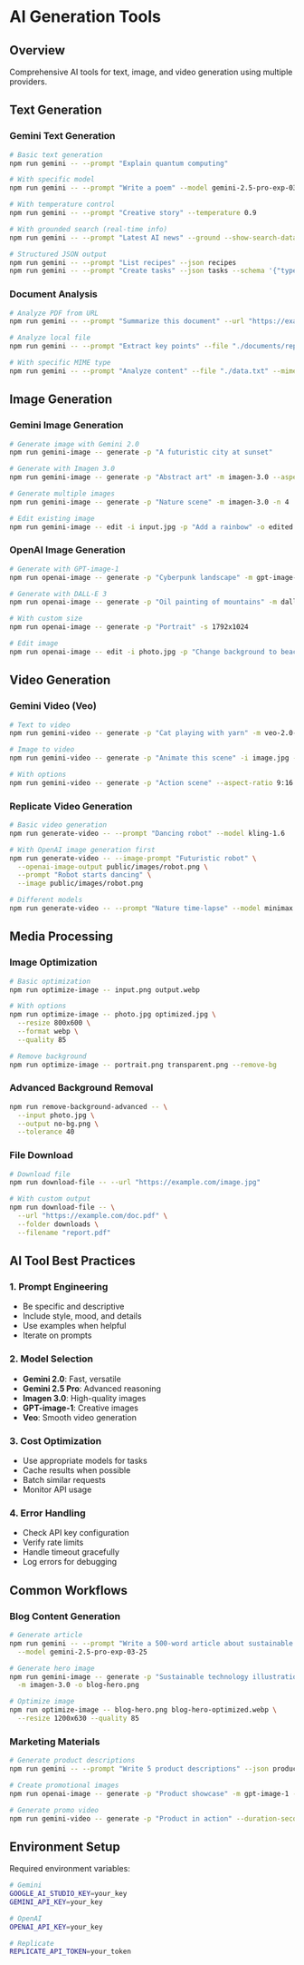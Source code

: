 # AI Generation Tools

## Overview
Comprehensive AI tools for text, image, and video generation using multiple providers.

## Text Generation

### Gemini Text Generation
```bash
# Basic text generation
npm run gemini -- --prompt "Explain quantum computing"

# With specific model
npm run gemini -- --prompt "Write a poem" --model gemini-2.5-pro-exp-03-25

# With temperature control
npm run gemini -- --prompt "Creative story" --temperature 0.9

# With grounded search (real-time info)
npm run gemini -- --prompt "Latest AI news" --ground --show-search-data

# Structured JSON output
npm run gemini -- --prompt "List recipes" --json recipes
npm run gemini -- --prompt "Create tasks" --json tasks --schema '{"type":"array"}'
```

### Document Analysis
```bash
# Analyze PDF from URL
npm run gemini -- --prompt "Summarize this document" --url "https://example.com/doc.pdf"

# Analyze local file
npm run gemini -- --prompt "Extract key points" --file "./documents/report.pdf"

# With specific MIME type
npm run gemini -- --prompt "Analyze content" --file "./data.txt" --mime-type text/plain
```

## Image Generation

### Gemini Image Generation
```bash
# Generate image with Gemini 2.0
npm run gemini-image -- generate -p "A futuristic city at sunset"

# Generate with Imagen 3.0
npm run gemini-image -- generate -p "Abstract art" -m imagen-3.0 --aspect-ratio 16:9

# Generate multiple images
npm run gemini-image -- generate -p "Nature scene" -m imagen-3.0 -n 4

# Edit existing image
npm run gemini-image -- edit -i input.jpg -p "Add a rainbow" -o edited.jpg
```

### OpenAI Image Generation
```bash
# Generate with GPT-image-1
npm run openai-image -- generate -p "Cyberpunk landscape" -m gpt-image-1

# Generate with DALL-E 3
npm run openai-image -- generate -p "Oil painting of mountains" -m dall-e-3 -q hd

# With custom size
npm run openai-image -- generate -p "Portrait" -s 1792x1024

# Edit image
npm run openai-image -- edit -i photo.jpg -p "Change background to beach"
```

## Video Generation

### Gemini Video (Veo)
```bash
# Text to video
npm run gemini-video -- generate -p "Cat playing with yarn" -m veo-2.0-generate-001

# Image to video
npm run gemini-video -- generate -p "Animate this scene" -i image.jpg --duration-seconds 8

# With options
npm run gemini-video -- generate -p "Action scene" --aspect-ratio 9:16 --number-of-videos 2
```

### Replicate Video Generation
```bash
# Basic video generation
npm run generate-video -- --prompt "Dancing robot" --model kling-1.6

# With OpenAI image generation first
npm run generate-video -- --image-prompt "Futuristic robot" \
  --openai-image-output public/images/robot.png \
  --prompt "Robot starts dancing" \
  --image public/images/robot.png

# Different models
npm run generate-video -- --prompt "Nature time-lapse" --model minimax --duration 5
```

## Media Processing

### Image Optimization
```bash
# Basic optimization
npm run optimize-image -- input.png output.webp

# With options
npm run optimize-image -- photo.jpg optimized.jpg \
  --resize 800x600 \
  --format webp \
  --quality 85

# Remove background
npm run optimize-image -- portrait.png transparent.png --remove-bg
```

### Advanced Background Removal
```bash
npm run remove-background-advanced -- \
  --input photo.jpg \
  --output no-bg.png \
  --tolerance 40
```

### File Download
```bash
# Download file
npm run download-file -- --url "https://example.com/image.jpg"

# With custom output
npm run download-file -- \
  --url "https://example.com/doc.pdf" \
  --folder downloads \
  --filename "report.pdf"
```

## AI Tool Best Practices

### 1. Prompt Engineering
- Be specific and descriptive
- Include style, mood, and details
- Use examples when helpful
- Iterate on prompts

### 2. Model Selection
- **Gemini 2.0**: Fast, versatile
- **Gemini 2.5 Pro**: Advanced reasoning
- **Imagen 3.0**: High-quality images
- **GPT-image-1**: Creative images
- **Veo**: Smooth video generation

### 3. Cost Optimization
- Use appropriate models for tasks
- Cache results when possible
- Batch similar requests
- Monitor API usage

### 4. Error Handling
- Check API key configuration
- Verify rate limits
- Handle timeout gracefully
- Log errors for debugging

## Common Workflows

### Blog Content Generation
```bash
# Generate article
npm run gemini -- --prompt "Write a 500-word article about sustainable technology" \
  --model gemini-2.5-pro-exp-03-25

# Generate hero image
npm run gemini-image -- generate -p "Sustainable technology illustration" \
  -m imagen-3.0 -o blog-hero.png

# Optimize image
npm run optimize-image -- blog-hero.png blog-hero-optimized.webp \
  --resize 1200x630 --quality 85
```

### Marketing Materials
```bash
# Generate product descriptions
npm run gemini -- --prompt "Write 5 product descriptions" --json products

# Create promotional images
npm run openai-image -- generate -p "Product showcase" -m gpt-image-1 -n 3

# Generate promo video
npm run gemini-video -- generate -p "Product in action" --duration-seconds 5
```

## Environment Setup

Required environment variables:
```bash
# Gemini
GOOGLE_AI_STUDIO_KEY=your_key
GEMINI_API_KEY=your_key

# OpenAI
OPENAI_API_KEY=your_key

# Replicate
REPLICATE_API_TOKEN=your_token
```